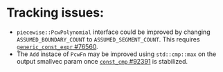 # Tracking issues:

* `piecewise::PcwPolynomial` interface could be improved by changing `ASSUMED_BOUNDARY_COUNT` to `ASSUMED_SEGMENT_COUNT`. This requires [`generic_const_expr` #76560](https://doc.rust-lang.org/stable/unstable-book/language-features/generic-const-exprs.html).
* The `Add` instace of `PcwFn` may be improved using `std::cmp::max` on the output smallvec param once [`const_cmp` #92391](https://github.com/rust-lang/rust/issues/92391) is stabilized.
